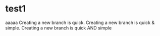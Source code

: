 # test1
aaaaa
Creating a new branch is quick.
Creating a new branch is quick & simple.
Creating a new branch is quick AND simple
